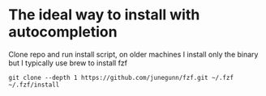 # The ideal way to install with autocompletion

Clone repo and run install script, on older machines I install only the binary but I typically use brew to install fzf

```
git clone --depth 1 https://github.com/junegunn/fzf.git ~/.fzf
~/.fzf/install
```

